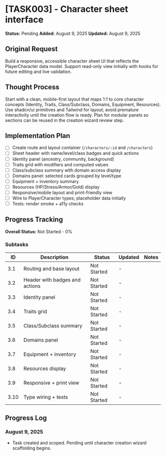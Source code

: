 # [TASK003] - Character sheet interface

**Status:** Pending
**Added:** August 9, 2025
**Updated:** August 9, 2025

## Original Request

Build a responsive, accessible character sheet UI that reflects the PlayerCharacter data model. Support read-only view initially with hooks for future editing and live validation.

## Thought Process

Start with a clean, mobile-first layout that maps 1:1 to core character concepts (Identity, Traits, Class/Subclass, Domains, Equipment, Resources). Use shadcn/ui primitives and Tailwind for layout; avoid premature interactivity until the creation flow is ready. Plan for modular panels so sections can be reused in the creation wizard review step.

## Implementation Plan

- [ ] Create route and layout container (`/characters/:id` and `/characters`)
- [ ] Sheet header with name/level/class badges and quick actions
- [ ] Identity panel (ancestry, community, background)
- [ ] Traits grid with modifiers and computed values
- [ ] Class/subclass summary with domain access display
- [ ] Domains panel: selected cards grouped by level/type
- [ ] Equipment + inventory summary
- [ ] Resources (HP/Stress/Armor/Gold) display
- [ ] Responsive/mobile layout and print-friendly view
- [ ] Wire to PlayerCharacter types; placeholder data initially
- [ ] Tests: render smoke + a11y checks

## Progress Tracking

**Overall Status:** Not Started - 0%

### Subtasks

| ID   | Description                    | Status      | Updated | Notes |
| ---- | ------------------------------ | ----------- | ------- | ----- |
| 3.1  | Routing and base layout        | Not Started | -       |       |
| 3.2  | Header with badges and actions | Not Started | -       |       |
| 3.3  | Identity panel                 | Not Started | -       |       |
| 3.4  | Traits grid                    | Not Started | -       |       |
| 3.5  | Class/Subclass summary         | Not Started | -       |       |
| 3.6  | Domains panel                  | Not Started | -       |       |
| 3.7  | Equipment + inventory          | Not Started | -       |       |
| 3.8  | Resources display              | Not Started | -       |       |
| 3.9  | Responsive + print view        | Not Started | -       |       |
| 3.10 | Type wiring + tests            | Not Started | -       |       |

## Progress Log

### August 9, 2025

- Task created and scoped. Pending until character creation wizard scaffolding begins.
